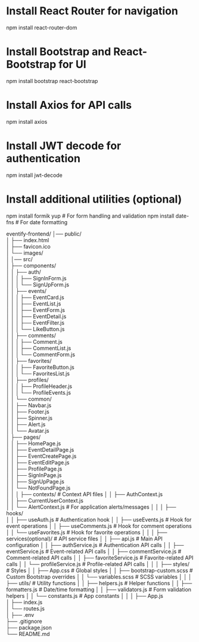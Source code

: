 # Install React Router for navigation
npm install react-router-dom

# Install Bootstrap and React-Bootstrap for UI
npm install bootstrap react-bootstrap

# Install Axios for API calls
npm install axios

# Install JWT decode for authentication
npm install jwt-decode

# Install additional utilities (optional)
npm install formik yup  # For form handling and validation
npm install date-fns    # For date formatting

eventify-frontend/
│── public/                         
│   ├── index.html                   
│   ├── favicon.ico                  
│   └── images/                      
│
│── src/                            
│   ├── components/                  
│   │   ├── auth/                    
│   │   │   ├── SignInForm.js         
│   │   │   └── SignUpForm.js         
│   │   ├── events/                  
│   │   │   ├── EventCard.js          
│   │   │   ├── EventList.js          
│   │   │   ├── EventForm.js          
│   │   │   ├── EventDetail.js        
│   │   │   ├── EventFilter.js        
│   │   │   └── LikeButton.js         
│   │   ├── comments/                 
│   │   │   ├── Comment.js            
│   │   │   ├── CommentList.js        
│   │   │   └── CommentForm.js        
│   │   ├── favorites/               
│   │   │   ├── FavoriteButton.js     
│   │   │   └── FavoritesList.js      
│   │   ├── profiles/                 
│   │   │   ├── ProfileHeader.js      
│   │   │   └── ProfileEvents.js      
│   │   └── common/                  
│   │       ├── Navbar.js             
│   │       ├── Footer.js             
│   │       ├── Spinner.js            
│   │       ├── Alert.js              
│   │       └── Avatar.js             
│   ├── pages/                      
│   │   ├── HomePage.js               
│   │   ├── EventDetailPage.js        
│   │   ├── EventCreatePage.js        
│   │   ├── EventEditPage.js          
│   │   ├── ProfilePage.js            
│   │   ├── SignInPage.js             
│   │   ├── SignUpPage.js             
│   │   └── NotFoundPage.js           
│   │
│   ├── contexts/                    # Context API files
│   │   ├── AuthContext.js            
│   │   ├── CurrentUserContext.js    
│   │   └── AlertContext.js           # For application alerts/messages
│   │
│   ├── hooks/                       
│   │   ├── useAuth.js                # Authentication hook
│   │   ├── useEvents.js              # Hook for event operations
│   │   ├── useComments.js            # Hook for comment operations
│   │   └── useFavorites.js           # Hook for favorite operations
│   │
│   ├── services(optional)/                    # API service files
│   │   ├── api.js                    # Main API configuration
│   │   ├── authService.js            # Authentication API calls
│   │   ├── eventService.js           # Event-related API calls
│   │   ├── commentService.js         # Comment-related API calls
│   │   ├── favoriteService.js        # Favorite-related API calls
│   │   └── profileService.js         # Profile-related API calls
│   │
│   ├── styles/                      # Styles
│   │   ├── App.css                   # Global styles
│   │   ├── bootstrap-custom.scss     # Custom Bootstrap overrides
│   │   └── variables.scss            # SCSS variables
│   │
│   ├── utils/                       # Utility functions
│   │   ├── helpers.js                # Helper functions
│   │   ├── formatters.js             # Date/time formatting
│   │   ├── validators.js             # Form validation helpers
│   │   └── constants.js              # App constants
│   │
│   ├── App.js                       
│   ├── index.js                   
│   └── routes.js                    
│
├── .env                             
├── .gitignore                       
├── package.json                     
└── README.md                        